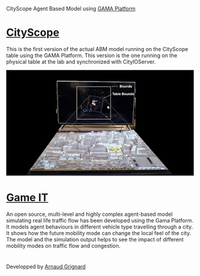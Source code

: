 CityScope Agent Based Model using [GAMA Platform](http://gama-platform.org/) 

# [CityScope](https://github.com/mitmedialab/CityScope_GAMA/wiki/CityScope)
This is the first version of the actual ABM model running on the
CityScope table using the GAMA Platform. This version is the one
running on the physical table at the lab and synchronized with CityIOServer.


![Volpe CityScope](docs/CityScope_Volpe_setting.png?raw=true "Physical Table ")

# [Game IT](https://github.com/mitmedialab/CityScope_GAMA/wiki/Game-IT)
An open source, multi-level and highly complex agent-based model simulating real life traffic flow has been developed using the Gama Platform. It models agent behaviours in different vehicle type travelling through a city. It shows how the future mobility mode can change the local feel of the city. The model and the simulation output helps to see the impact of different mobility modes on traffic flow and congestion. 

# 

Developped by [Arnaud Grignard](https://github.com/agrignard)




